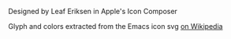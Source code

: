Designed by Leaf Eriksen in Apple's Icon Composer

Glyph and colors extracted from the Emacs icon svg [on Wikipedia](https://upload.wikimedia.org/wikipedia/commons/0/08/EmacsIcon.svg)
